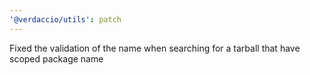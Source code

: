 ```yaml
---
'@verdaccio/utils': patch
---
```


Fixed the validation of the name when searching for a tarball that have scoped package name
